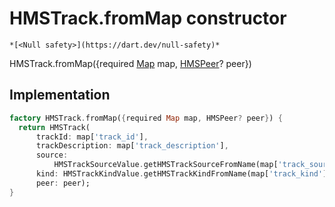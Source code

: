


# HMSTrack.fromMap constructor




    *[<Null safety>](https://dart.dev/null-safety)*



HMSTrack.fromMap({required [Map](https://api.flutter.dev/flutter/dart-core/Map-class.html) map, [HMSPeer](../../model_hms_peer/HMSPeer-class.md)? peer})





## Implementation

```dart
factory HMSTrack.fromMap({required Map map, HMSPeer? peer}) {
  return HMSTrack(
      trackId: map['track_id'],
      trackDescription: map['track_description'],
      source:
          HMSTrackSourceValue.getHMSTrackSourceFromName(map['track_source']),
      kind: HMSTrackKindValue.getHMSTrackKindFromName(map['track_kind']),
      peer: peer);
}
```







